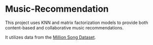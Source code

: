 # Music-Recommendation

This project uses KNN and matrix factorization models to provide both content-based and collaborative music recommendations.

It utilizes data from the [Million Song Dataset](http://millionsongdataset.com/).
